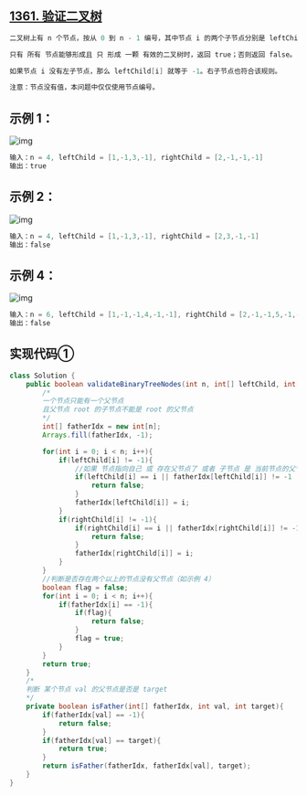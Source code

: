 ## **[1361. 验证二叉树](https://leetcode-cn.com/problems/validate-binary-tree-nodes/)**



```java
二叉树上有 n 个节点，按从 0 到 n - 1 编号，其中节点 i 的两个子节点分别是 leftChild[i] 和 rightChild[i]。

只有 所有 节点能够形成且 只 形成 一颗 有效的二叉树时，返回 true；否则返回 false。

如果节点 i 没有左子节点，那么 leftChild[i] 就等于 -1。右子节点也符合该规则。

注意：节点没有值，本问题中仅仅使用节点编号。
```





## **示例 1：**

![img](https://assets.leetcode-cn.com/aliyun-lc-upload/uploads/2020/02/23/1503_ex1.png)

```java
输入：n = 4, leftChild = [1,-1,3,-1], rightChild = [2,-1,-1,-1]
输出：true
```



## **示例 2：**

![img](https://assets.leetcode-cn.com/aliyun-lc-upload/uploads/2020/02/23/1503_ex2.png)

```java
输入：n = 4, leftChild = [1,-1,3,-1], rightChild = [2,3,-1,-1]
输出：false
```





## **示例 4：**

![img](https://assets.leetcode-cn.com/aliyun-lc-upload/uploads/2020/02/23/1503_ex4.png)

```java
输入：n = 6, leftChild = [1,-1,-1,4,-1,-1], rightChild = [2,-1,-1,5,-1,-1]
输出：false
```





## **实现代码①**

```java
class Solution {
    public boolean validateBinaryTreeNodes(int n, int[] leftChild, int[] rightChild) {
        /*
        一个节点只能有一个父节点
        且父节点 root 的子节点不能是 root 的父节点
        */
        int[] fatherIdx = new int[n];
        Arrays.fill(fatherIdx, -1);

        for(int i = 0; i < n; i++){
            if(leftChild[i] != -1){
                //如果 节点指向自己 或 存在父节点了 或者 子节点 是 当前节点的父节点，那么返回  false 
                if(leftChild[i] == i || fatherIdx[leftChild[i]] != -1 || isFather(fatherIdx, i, leftChild[i])){
                    return false;
                }
                fatherIdx[leftChild[i]] = i;
            }
            if(rightChild[i] != -1){
                if(rightChild[i] == i || fatherIdx[rightChild[i]] != -1 || isFather(fatherIdx, i, rightChild[i])){
                    return false;
                }
                fatherIdx[rightChild[i]] = i;
            }
        }
        //判断是否存在两个以上的节点没有父节点（如示例 4）
        boolean flag = false;
        for(int i = 0; i < n; i++){
            if(fatherIdx[i] == -1){
                if(flag){
                    return false;
                }
                flag = true;
            }
        }
        return true;
    }
    /*
    判断 某个节点 val 的父节点是否是 target
    */
    private boolean isFather(int[] fatherIdx, int val, int target){
        if(fatherIdx[val] == -1){
            return false;
        }
        if(fatherIdx[val] == target){
            return true;
        }
        return isFather(fatherIdx, fatherIdx[val], target);
    }
}
```


